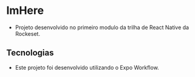 # ImHere

- Projeto desenvolvido no primeiro modulo da trilha de React Native da Rockeset.

## Tecnologias

- Este projeto foi desenvolvido utilizando o Expo Workflow.

